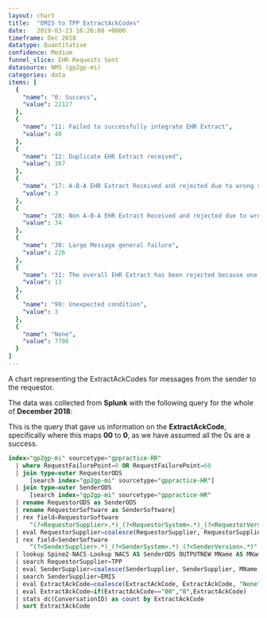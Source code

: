 ```yaml
---
layout: chart
title:  "EMIS to TPP ExtractAckCodes"
date:   2019-03-23 16:26:00 +0000
timeframe: Dec 2018
datatype: Quantitative
confidence: Medium
funnel_slice: EHR Requests Sent
datasource: NMS (gp2gp-mi)
categories: data
items: [
  {
    "name": "0: Success",
    "value": 22127
  },
  {
    "name": "11: Failed to successfully integrate EHR Extract",
    "value": 40
  },
  {
    "name": "12: Duplicate EHR Extract received",
    "value": 367
  },
  {
    "name": "17: A-B-A EHR Extract Received and rejected due to wrong record or wrong patient",
    "value": 3
  },
  {
    "name": "28: Non A-B-A EHR Extract Received and rejected due to wrong record or wrong patient",
    "value": 34
  },
  {
    "name": "30: Large Message general failure",
    "value": 226
  },
  {
    "name": "31: The overall EHR Extract has been rejected because one or more attachments via Large Messages were not received",
    "value": 13
  },
  {
    "name": "99: Unexpected condition",
    "value": 3
  },
  {
    "name": "None",
    "value": 7706
  }
]
---
```

A chart representing the ExtractAckCodes for messages from the sender to the requestor.

The data was collected from **Splunk** with the following query for the whole of **December 2018**:

This is the query that gave us information on the **ExtractAckCode**, specifically where this maps **00** to **0**, as we have assumed all the 0s are a success.
```sql
index="gp2gp-mi" sourcetype="gppractice-RR"     
  | where RequestFailurePoint=0 OR RequestFailurePoint=60      
  | join type=outer RequestorODS
      [search index="gp2gp-mi" sourcetype="gppractice-HR"]      
  | join type=outer SenderODS          
      [search index="gp2gp-mi" sourcetype="gppractice-HR"            
  | rename RequestorODS as SenderODS            
  | rename RequestorSoftware as SenderSoftware]     
  | rex field=RequestorSoftware        
      "(?<RequestorSupplier>.*)_(?<RequestorSystem>.*)_(?<RequestorVersion>.*)"     
  | eval RequestorSupplier=coalesce(RequestorSupplier, RequestorSupplier, "Unknown")     
  | rex field=SenderSoftware        
      "(?<SenderSupplier>.*)_(?<SenderSystem>.*)_(?<SenderVersion>.*)"     
  | lookup Spine2-NACS-Lookup NACS AS SenderODS OUTPUTNEW MName AS MName     
  | search RequestorSupplier=TPP 
  | eval SenderSupplier=coalesce(SenderSupplier, SenderSupplier, MName, MName, "Unknown")     
  | search SenderSupplier=EMIS 
  | eval ExtractAckCode=coalesce(ExtractAckCode, ExtractAckCode, "None")
  | eval ExtractAckCode=if(ExtractAckCode=="00","0",ExtractAckCode)
  | stats dc(ConversationID) as count by ExtractAckCode 
  | sort ExtractAckCode
```
